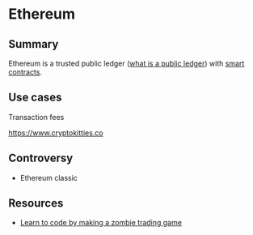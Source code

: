 
# Ethereum

## Summary

Ethereum is a trusted public ledger ([what is a public ledger](about/PublicLedger.md)) with [smart contracts](about/SmartContracts.md).

## Use cases



Transaction fees

https://www.cryptokitties.co 

## Controversy 

 - Ethereum classic


## Resources

- [Learn to code by making a zombie trading game](https://cryptozombies.io/)

